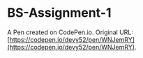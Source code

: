 # BS-Assignment-1

A Pen created on CodePen.io. Original URL: [https://codepen.io/devy52/pen/WNJemRY](https://codepen.io/devy52/pen/WNJemRY).

